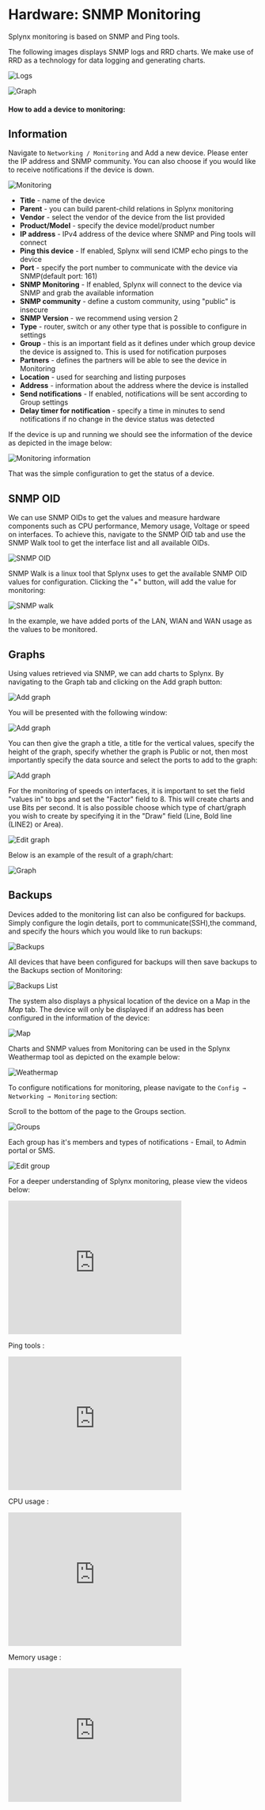 Hardware: SNMP Monitoring
==========


Splynx monitoring is based on SNMP and Ping tools.

The following images displays SNMP logs and RRD charts. We make use of RRD as a technology for data logging and generating charts.


![Logs](logs1.png)

![Graph](graph1.png)


#### How to add a device to monitoring:

## Information

Navigate to `Networking / Monitoring` and Add a new device. Please enter the IP address and SNMP community. You can also choose if you would like to receive notifications if the device is down.

![Monitoring](monitoring_add1.png)

* **Title** - name of the device
* **Parent** - you can build parent-child relations in Splynx monitoring
* **Vendor** - select the vendor of the device from the list provided
* **Product/Model** - specify the device model/product number
* **IP address** - IPv4 address of the device where SNMP and Ping tools will connect
* **Ping this device** - If enabled, Splynx will send ICMP echo pings to the device
* **Port** - specify the port number to communicate with the device via SNMP(default port: 161)
* **SNMP Monitoring** - If enabled, Splynx will connect to the device via SNMP and grab the available information
* **SNMP community** - define a custom community, using "public" is insecure
* **SNMP Version** - we recommend using version 2
* **Type** - router, switch or any other type that is possible to configure in settings
* **Group** - this is an important field as it defines under which group device the device is assigned to. This is used for notification purposes
* **Partners** - defines the partners will be able to see the device in Monitoring
* **Location** - used for searching and listing purposes
* **Address** - information about the address where the device is installed
* **Send notifications** - If enabled,  notifications will be sent according to Group settings
* **Delay timer for notification** - specify a time in minutes to send notifications if no change in the device status was detected


If the device is up and running we should see the information of the device as depicted in the image below:

![Monitoring information](mon_info1.png)


That was the simple configuration to get the status of a device.

## SNMP OID

We can use SNMP OIDs to get the values and measure hardware components such as CPU performance, Memory usage, Voltage or speed on interfaces. To achieve this, navigate to the SNMP OID tab and use the SNMP Walk tool to get the interface list and all available OIDs.

![SNMP OID](snmp_oid1.png)


SNMP Walk is a linux tool that Splynx uses to get the available SNMP OID values for configuration. Clicking the "+" button, will add the value for monitoring:

![SNMP walk](snmp_walk.png)


In the example, we have added ports of the LAN, WlAN and WAN usage as the values to be monitored.

## Graphs

Using values retrieved via SNMP, we can add charts to Splynx. By navigating to the Graph tab and clicking on the Add graph button:

![Add graph](add_graph1.png)

You will be presented with the following window:

![Add graph](add_graph2.png)

You can then give the graph a title, a title for the vertical values, specify the height of the graph, specify whether the graph is Public or not, then most importantly specify the data source and select the ports to add to the graph:

![Add graph](add_graph3.png)

For the monitoring of speeds on interfaces, it is important to set the field "values in" to bps and set the "Factor" field to 8. This will create charts and use Bits per second. It is also possible choose which type of chart/graph you wish to create by specifying it in the "Draw" field (Line, Bold line (LINE2) or Area).

![Edit graph](edit_graph1.png)


Below is an example of the result of a graph/chart:

![Graph](view_graph1.png)


## Backups

Devices added to the monitoring list can also be configured for backups. Simply configure the login details, port to communicate(SSH),the command, and specify the hours which you would like to run backups:

![Backups](backup.png)

All devices that have been configured for backups will then save backups to the Backups section of Monitoring:

![Backups List](backup_list.png)

The system also displays a physical location of the device on a Map in the *Map* tab. The device will only be displayed if an address has been configured in the information of the device:

![Map](map.png)


Charts and SNMP values from Monitoring can be used in the Splynx Weathermap tool as depicted on the example below:

![Weathermap](weathermap.png)


To configure notifications for monitoring, please navigate to the `Config → Networking → Monitoring` section:

Scroll to the bottom of the page to the Groups section.

![Groups](groups.png)


Each group has it's members and types of notifications - Email, to Admin portal or SMS.

![Edit group](edit_group.png)


For a deeper understanding of Splynx monitoring, please view the videos below:

<iframe frameborder=0 height=270 width=350 allowfullscreen src="https://www.youtube.com/embed/2XDbqc7b-cI?wmode=opaque">Video on youtube</iframe>


Ping tools :

<iframe frameborder=0 height=270 width=350 allowfullscreen src="https://www.youtube.com/embed/BebSml0tQ-U?wmode=opaque">Video on youtube</iframe>


CPU usage :

<iframe frameborder=0 height=270 width=350 allowfullscreen src="https://www.youtube.com/embed/jr_HKAT4qHA?wmode=opaque">Video on youtube</iframe>


Memory usage :
<iframe frameborder=0 height=270 width=350 allowfullscreen src="https://www.youtube.com/embed/yIlq_msIpmA?wmode=opaque">Video on youtube</iframe>
